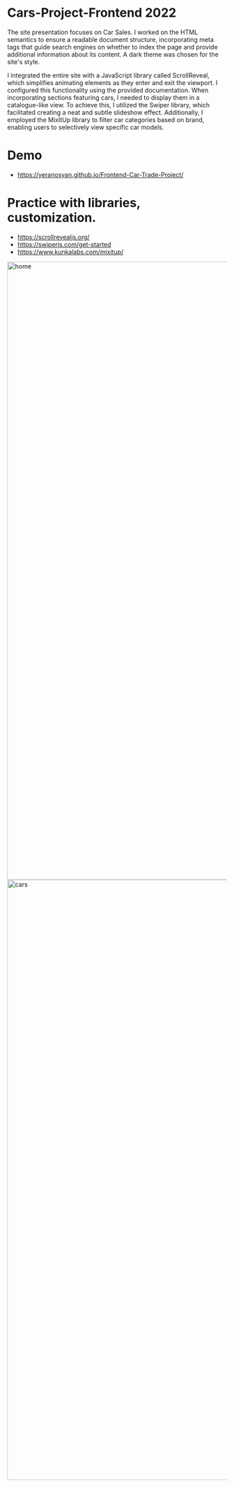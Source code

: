 # Cars-Project-Frontend 2022
The site presentation focuses on Car Sales. I worked on the HTML semantics to ensure a readable document structure, incorporating meta tags that guide search engines on whether to index the page and provide additional information about its content. A dark theme was chosen for the site's style.

I integrated the entire site with a JavaScript library called ScrollReveal, which simplifies animating elements as they enter and exit the viewport. I configured this functionality using the provided documentation. When incorporating sections featuring cars, I needed to display them in a catalogue-like view. To achieve this, I utilized the Swiper library, which facilitated creating a neat and subtle slideshow effect. Additionally, I employed the MixItUp library to filter car categories based on brand, enabling users to selectively view specific car models.
# Demo
- https://yeranosyan.github.io/Frontend-Car-Trade-Project/
# Practice with libraries, customization.
- https://scrollrevealjs.org/
- https://swiperjs.com/get-started
- https://www.kunkalabs.com/mixitup/
<img width="1418" alt="home" src="https://github.com/Yeranosyan/Cars-Project-Frontend/assets/120154377/7fd464a6-2b3d-49cc-8ed0-eae22fd86c47">
<img width="1377" alt="cars" src="https://github.com/Yeranosyan/Cars-Project-Frontend/assets/120154377/47acaf9b-75e4-465b-bf21-186e70085406">
